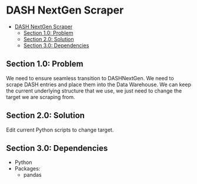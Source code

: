 # DASH NextGen Scraper

- [DASH NextGen Scraper](#dash-nextgen-scraper)
  - [Section 1.0: Problem](#section-10-problem)
  - [Section 2.0: Solution](#section-20-solution)
  - [Section 3.0: Dependencies](#section-30-dependencies)

## Section 1.0: Problem

We need to ensure seamless transition to DASHNextGen. We need to scrape DASH entries and place them into the Data Warehouse. We can keep the current underlying structure that we use, we just need to change the target we are scraping from.

## Section 2.0: Solution

Edit current Python scripts to change target.

## Section 3.0: Dependencies

- Python
- Packages:
  - pandas 
